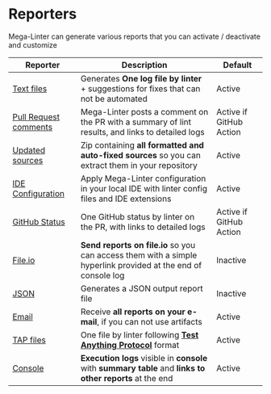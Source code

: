 <!-- markdownlint-disable MD013 -->
<!-- Generated by .automation/build.py, please do not update manually -->
<!-- reporters-section-start -->

# Reporters

Mega-Linter can generate various reports that you can activate / deactivate and customize

| Reporter                                                                                                              | Description                                                                                                   | Default                 |
|-----------------------------------------------------------------------------------------------------------------------|---------------------------------------------------------------------------------------------------------------|-------------------------|
| [Text files](reporters/TextReporter.md)                     | Generates **One log file by linter** + suggestions for fixes that can not be automated                        | Active                  |
| [Pull Request comments](reporters/GitHubCommentReporter.md) | Mega-Linter posts a comment on the PR with a summary of lint results, and links to detailed logs              | Active if GitHub Action |
| [Updated sources](reporters/UpdatedSourcesReporter.md)      | Zip containing **all formatted and auto-fixed sources** so you can extract them in your repository            | Active                  |
| [IDE Configuration](reporters/ConfigReporter.md)            | Apply Mega-Linter configuration in your local IDE with linter config files and IDE extensions                 | Active                  |
| [GitHub Status](reporters/GitHubStatusReporter.md)          | One GitHub status by linter on the PR, with links to detailed logs                                            | Active if GitHub Action |
| [File.io](reporters/FileIoReporter.md)                      | **Send reports on file.io** so you can access them with a simple hyperlink provided at the end of console log | Inactive                |
| [JSON](reporters/JsonReporter.md)                           | Generates a JSON output report file                                                                           | Inactive                |
| [Email](reporters/EmailReporter.md)                         | Receive **all reports on your e-mail**, if you can not use artifacts                                          | Active                  |
| [TAP files](reporters/TapReporter.md)                       | One file by linter following [**Test Anything Protocol**](https://testanything.org/) format                   | Active                  |
| [Console](reporters/ConsoleReporter.md)                     | **Execution logs** visible in **console** with **summary table** and **links to other reports** at the end    | Active                  |

<!-- reporters-section-end -->
